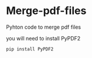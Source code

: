 # Merge-pdf-files
Pyhton code to merge pdf files

you will need to install PyPDF2 

```
pip install PyPDF2
```
